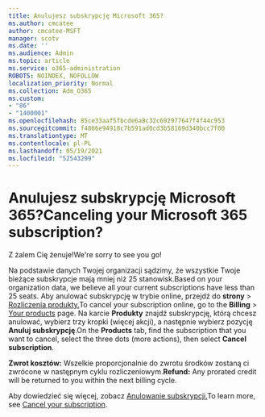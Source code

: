 ```yaml
---
title: Anulujesz subskrypcję Microsoft 365?
ms.author: cmcatee
author: cmcatee-MSFT
manager: scotv
ms.date: ''
ms.audience: Admin
ms.topic: article
ms.service: o365-administration
ROBOTS: NOINDEX, NOFOLLOW
localization_priority: Normal
ms.collection: Adm_O365
ms.custom:
- "86"
- "1400001"
ms.openlocfilehash: 85ce33aaf5fbcde6a8c32c692977647f4f44c953
ms.sourcegitcommit: f4866e94918c7b591ad0cd3b58169d340bcc7f00
ms.translationtype: MT
ms.contentlocale: pl-PL
ms.lasthandoff: 05/19/2021
ms.locfileid: "52543299"
---
```

# <a name="canceling-your-microsoft-365-subscription"></a><span data-ttu-id="2ce61-102">Anulujesz subskrypcję Microsoft 365?</span><span class="sxs-lookup"><span data-stu-id="2ce61-102">Canceling your Microsoft 365 subscription?</span></span>

<span data-ttu-id="2ce61-103">Z żalem Cię żenuje!</span><span class="sxs-lookup"><span data-stu-id="2ce61-103">We're sorry to see you go!</span></span>
  
<span data-ttu-id="2ce61-104">Na podstawie danych Twojej organizacji sądzimy, że wszystkie Twoje bieżące subskrypcje mają mniej niż 25 stanowisk.</span><span class="sxs-lookup"><span data-stu-id="2ce61-104">Based on your organization data, we believe all your current subscriptions have less than 25 seats.</span></span> <span data-ttu-id="2ce61-105">Aby anulować subskrypcję w trybie online, przejdź do **strony** \> [Rozliczenia produkty.](https://go.microsoft.com/fwlink/p/?linkid=842054)</span><span class="sxs-lookup"><span data-stu-id="2ce61-105">To cancel your subscription online, go to the **Billing** \> [Your products](https://go.microsoft.com/fwlink/p/?linkid=842054) page.</span></span> <span data-ttu-id="2ce61-106">Na karcie **Produkty** znajdź subskrypcję, którą chcesz anulować, wybierz trzy kropki (więcej akcji), a następnie wybierz pozycję **Anuluj subskrypcję**.</span><span class="sxs-lookup"><span data-stu-id="2ce61-106">On the **Products** tab, find the subscription that you want to cancel, select the three dots (more actions), then select **Cancel subscription**.</span></span>
  
<span data-ttu-id="2ce61-107">**Zwrot kosztów:** Wszelkie proporcjonalnie do zwrotu środków zostaną ci zwrócone w następnym cyklu rozliczeniowym.</span><span class="sxs-lookup"><span data-stu-id="2ce61-107">**Refund:** Any prorated credit will be returned to you within the next billing cycle.</span></span>

<span data-ttu-id="2ce61-108">Aby dowiedzieć się więcej, zobacz [Anulowanie subskrypcji.](/microsoft-365/commerce/subscriptions/cancel-your-subscription)</span><span class="sxs-lookup"><span data-stu-id="2ce61-108">To learn more, see [Cancel your subscription](/microsoft-365/commerce/subscriptions/cancel-your-subscription).</span></span>